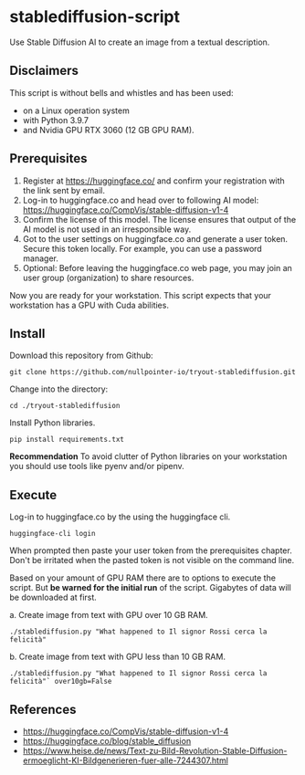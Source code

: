 # stablediffusion-script
Use Stable Diffusion AI to create an image from a textual description.

## Disclaimers

This script is without bells and whistles and has been used:
- on a Linux operation system 
- with Python 3.9.7 
- and Nvidia GPU RTX 3060 (12 GB GPU RAM).

## Prerequisites

1. Register at https://huggingface.co/ and confirm your registration with the link sent by email.
2. Log-in to huggingface.co and head over to following AI model: https://huggingface.co/CompVis/stable-diffusion-v1-4
3. Confirm the license of this model. The license ensures that output of the AI model is not used in an irresponsible way.  
4. Got to the user settings on huggingface.co and generate a user token. Secure this token locally. For example, you can use a password manager. 
5. Optional: Before leaving the huggingface.co web page, you may join an user group (organization) to share resources.

Now you are ready for your workstation. This script expects that your workstation has a GPU with Cuda abilities.

## Install

Download this repository from Github:
```
git clone https://github.com/nullpointer-io/tryout-stablediffusion.git
``` 

Change into the directory: 
```
cd ./tryout-stablediffusion
```

Install Python libraries.
```
pip install requirements.txt
```

**Recommendation**
To avoid clutter of Python libraries on your workstation you should use tools like pyenv and/or pipenv.  

## Execute

Log-in to huggingface.co by the using the huggingface cli. 
```
huggingface-cli login
```
When prompted then paste your user token from the prerequisites chapter. Don't be irritated when the pasted token is not visible on the command line. 

Based on your amount of GPU RAM there are to options to execute the script. But **be warned for the initial run** of the script. Gigabytes of data will be downloaded at first.  

a. Create image from text with GPU over 10 GB RAM.
```
./stablediffusion.py "What happened to Il signor Rossi cerca la felicità"
```
b. Create image from text with GPU less than 10 GB RAM. 
```
./stablediffusion.py "What happened to Il signor Rossi cerca la felicità"` over10gb=False
```

## References

- https://huggingface.co/CompVis/stable-diffusion-v1-4
- https://huggingface.co/blog/stable_diffusion
- https://www.heise.de/news/Text-zu-Bild-Revolution-Stable-Diffusion-ermoeglicht-KI-Bildgenerieren-fuer-alle-7244307.html
